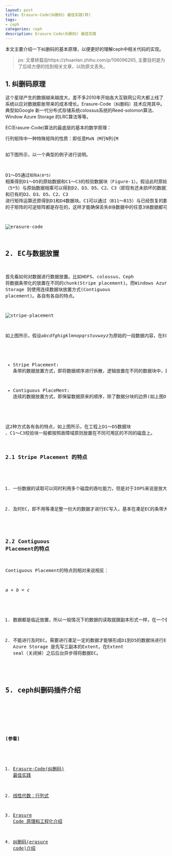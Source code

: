 ```yaml
---
layout: post
title: Erasure-Code(纠删码) 最佳实践(转)
tags:
- ceph
categories: ceph
description: Erasure-Code(纠删码) 最佳实践
---
```



本文主要介绍一下纠删码的基本原理，以便更好的理解ceph中相关代码的实现。

>ps: 文章转载自https://zhuanlan.zhihu.com/p/106096265, 主要目的是为了后续方便的找到相关文章，以防原文丢失。

<!-- more -->

## 1. 纠删码原理
这个星球产生的数据越来越庞大，差不多2010年开始各大互联网公司大都上线了系统以应对数据膨胀带来的成本增长。Erasure-Code（纠删码）技术应用其中。典型如Google 新一代分布式存储系统colossus系统的Reed-solomon算法、Window Azure Storage 的LRC算法等等。


EC(Erasure-Code)算法的最底层的基本的数学原理：
<pre>
行列矩阵中一种特殊矩阵的性质：即任意MxN（M行N列{M<N}）的行列式，其任意MxM的子矩阵都是可逆，以实现数据恢复运算。
</pre>
如下图所示，以一个典型的例子进行说明。

D1～D5通过```矩阵A(8*5)```相乘得到D1～D5的原始数据和C1～C3的校验数据块（Figure-1）。假设此时原始数据块D1、D4和校验数据块C1发生损坏。那要如何才能读取D1、D4等数据块、还原C1校验数据块？这个时候就依赖矩阵运算的特性。首先可知从A获取子矩阵B‘ （5*5）与原始数据相乘可以得到D2、D3、D5、C2、C3（即现有还未损坏的数据）（Figure-1），那反过来说，当前的问题就是：如何通过已有的B‘和D2、D3、D5、C2、C3还原得到D1、D4数据块和C1校验块。此时利用矩阵运算，假设B可逆，在等式2两边分别乘上B’的可逆矩阵B'-1，这样就可以通过B'-1 和已有的D2、D3、D5、C2、C3 进行矩阵运算还原得到D1和D4数据块。C1可以通过（B11～B15）与已经恢复的数据(D1～D5)相乘获得。该过程可行的核心保障就是需要确保矩阵A的任意```5*5```的子矩阵的可逆矩阵都是存在的，这样才能确保丢失8块数据中的任意3块数据都可以进行数据还原。核心的重点就是需要找到这样的矩阵A，其中黄色部分就是范德蒙矩阵（这里对此不多做展开，自行google或者参看任何矩阵论的教材都有清晰的说明）。

![erasure-code](https://ivanzz1001.github.io/records/assets/img/ceph/erasure/erasure-code.jpg)

## 2. EC与数据放置
首先看如何对数据进行数据放置。比如HDFS、colossus、Ceph 将数据条带化的放置在不同的chunk(Stripe placement)。而Windows Azure Storage 则使用连续数据块放置方式(Contiguous placement)。各自有各自的特点。

![stripe-placement](https://ivanzz1001.github.io/records/assets/img/ceph/erasure/erasure-code.jpg)

如上图所示，假设*abcdfghigklmnopqrstuvwxyz*为原始的一段数据内容，在EC场景下可以有2种截然不同的数据划分方式。

* Stripe Placement: 条带的数据放置方式，即将数据顺序进行拆散，逻辑放置在不同的数据块中，打破了数据原先的物理相邻顺序。

* Contiguous PlaceMent: 连续的数据放置方式，即保留数据原来的顺序，除了数据分块的边界(如上图D1、D2)的边界，核心上来说数据逻辑上还是保持了相邻的顺序。

这2种方式各有各的特点，如上图所示，在工程上D1～D5数据块 、C1～C3校验块一般都按照故障域原则放置在不同可用区的不同的磁盘上。


### 2.1 Stripe Placement 的特点


1) 一份数据的读取可以同时利用多个磁盘的吞吐能力，但是对于IOPS来说是放大（换句话说对大块数据读取比较友好），缺点就是失去了数据的locality（这在Hadoop大数据体系中将计算放置在数据附近来说是很关键的一点）；

2) 及时EC，即不用等凑足整一份大的数据才进行EC写入，基本在凑足EC的条带大小即可进行写入，也就是说在线数据写入可以直接以EC的体系。


### 2.2 Contiguous Placement的特点
Contiguous Placement的特点则相对来说相反：

$a + b = c$

1) 数据都是临近放置，所以一般情况下的数据的读取就跟副本形式一样，在一个数据节点是就可以获得，对于小IO来说比较友好，对于大IO没有明显的缺陷。

2) 不能进行及时EC。需要进行凑足一定的数据才能够形成D1到D5的数据块进行EC，所以一般来说比较适合做后台的EC。比如Window Azure Storage 是先写三副本的Extent，在Extent seal（关闭掉）之后后台异步得将数据EC。




## 5. ceph纠删码插件介绍





<br />
<br />

**[参看]**

1. [Erasure-Code(纠删码) 最佳实践](https://zhuanlan.zhihu.com/p/106096265)

2. [线性代数：行列式](https://www.bilibili.com/video/BV1hD4y1R776/?p=10&vd_source=2699f104de8828a576fed54818f8cd79)

3. [Erasure Code 原理和工程化介绍](https://link.zhihu.com/?target=https%3A//blog.openacid.com/storage/ec-1/)

4. [纠删码(erasure code)介绍](https://zhuanlan.zhihu.com/p/554262696)

<br />
<br />
<br />




